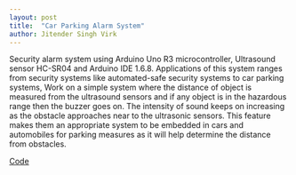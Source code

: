 ```yaml
---
layout: post
title:  "Car Parking Alarm System"
author: Jitender Singh Virk
---
```


Security alarm system using Arduino Uno R3 microcontroller, Ultrasound sensor HC-SR04
and Arduino IDE 1.6.8. Applications of this system ranges from security systems
like automated-safe security systems to car parking systems, Work on a simple
system where the distance of object is measured from the ultrasound sensors and
if any object is in the hazardous range then the buzzer goes on. The intensity
of sound keeps on increasing as the obstacle approaches near to the ultrasonic
sensors. This feature makes them an appropriate system to be embedded in cars
and automobiles for parking measures as it will help determine the distance
from obstacles.

[Code](https://github.com/VirkSaab/Car-Parking-Alarm-System)
